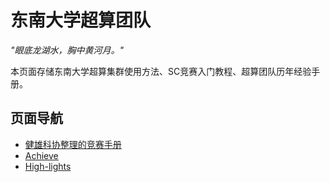 
# 东南大学超算团队

*"眼底龙湖水，胸中黄河月。"*

本页面存储东南大学超算集群使用方法、SC竞赛入门教程、超算团队历年经验手册。

## 页面导航

- [健雄科协整理的竞赛手册](https://github.com/CSWU-Challenge/Competition-Manual/blob/main/ASC/%E7%AB%9E%E8%B5%9B%E6%89%8B%E5%86%8C%E4%B9%8BASC%E8%B6%85%E7%AE%97.pdf)
- [Achieve](https://cswu-challenge.github.io/Achieve/tutorial.html)
- [High-lights](https://cswu-challenge.github.io/High-lights/)
